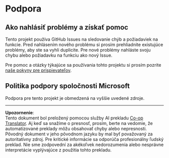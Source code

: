<!--
CO_OP_TRANSLATOR_METADATA:
{
  "original_hash": "c9d207ff77b4bb46e46dc2b607a8ec1a",
  "translation_date": "2025-08-27T21:57:37+00:00",
  "source_file": "SUPPORT.md",
  "language_code": "sk"
}
-->
# Podpora

## Ako nahlásiť problémy a získať pomoc  

Tento projekt používa GitHub Issues na sledovanie chýb a požiadaviek na funkcie. Pred nahlásením nového problému si prosím prehliadnite existujúce problémy, aby ste sa vyhli duplicite. Pre nové problémy nahláste svoju chybu alebo požiadavku na funkciu ako nový Issue.

Pre pomoc a otázky týkajúce sa používania tohto projektu si prosím pozrite [naše pokyny pre prispievateľov](CONTRIBUTING.md).

## Politika podpory spoločnosti Microsoft  

Podpora pre tento projekt je obmedzená na vyššie uvedené zdroje.

---

**Upozornenie**:  
Tento dokument bol preložený pomocou služby AI prekladu [Co-op Translator](https://github.com/Azure/co-op-translator). Aj keď sa snažíme o presnosť, prosím, berte na vedomie, že automatizované preklady môžu obsahovať chyby alebo nepresnosti. Pôvodný dokument v jeho pôvodnom jazyku by mal byť považovaný za autoritatívny zdroj. Pre kritické informácie sa odporúča profesionálny ľudský preklad. Nie sme zodpovední za akékoľvek nedorozumenia alebo nesprávne interpretácie vyplývajúce z použitia tohto prekladu.